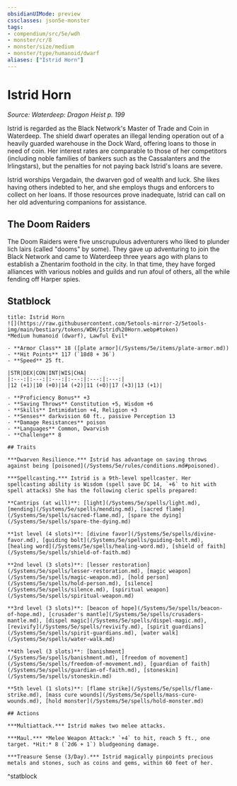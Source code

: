 ```yaml
---
obsidianUIMode: preview
cssclasses: json5e-monster
tags:
- compendium/src/5e/wdh
- monster/cr/8
- monster/size/medium
- monster/type/humanoid/dwarf
aliases: ["Istrid Horn"]
---
```

# Istrid Horn
*Source: Waterdeep: Dragon Heist p. 199*  

Istrid is regarded as the Black Network's Master of Trade and Coin in Waterdeep. The shield dwarf operates an illegal lending operation out of a heavily guarded warehouse in the Dock Ward, offering loans to those in need of coin. Her interest rates are comparable to those of her competitors (including noble families of bankers such as the Cassalanters and the Irlingstars), but the penalties for not paying back Istrid's loans are severe.

Istrid worships Vergadain, the dwarven god of wealth and luck. She likes having others indebted to her, and she employs thugs and enforcers to collect on her loans. If those resources prove inadequate, Istrid can call on her old adventuring companions for assistance.

## The Doom Raiders

The Doom Raiders were five unscrupulous adventurers who liked to plunder lich lairs (called "dooms" by some). They gave up adventuring to join the Black Network and came to Waterdeep three years ago with plans to establish a Zhentarim foothold in the city. In that time, they have forged alliances with various nobles and guilds and run afoul of others, all the while fending off Harper spies.

## Statblock

```ad-statblock
title: Istrid Horn
![](https://raw.githubusercontent.com/5etools-mirror-2/5etools-img/main/bestiary/tokens/WDH/Istrid%20Horn.webp#token)
*Medium humanoid (dwarf), Lawful Evil*

- **Armor Class** 18 ([plate armor](/Systems/5e/items/plate-armor.md))
- **Hit Points** 117 (`18d8 + 36`)
- **Speed** 25 ft.

|STR|DEX|CON|INT|WIS|CHA|
|:---:|:---:|:---:|:---:|:---:|:---:|
|12 (+1)|10 (+0)|14 (+2)|11 (+0)|17 (+3)|13 (+1)|

- **Proficiency Bonus** +3
- **Saving Throws** Constitution +5, Wisdom +6
- **Skills** Intimidation +4, Religion +3
- **Senses** darkvision 60 ft., passive Perception 13
- **Damage Resistances** poison
- **Languages** Common, Dwarvish
- **Challenge** 8

## Traits

***Dwarven Resilience.*** Istrid has advantage on saving throws against being [poisoned](/Systems/5e/rules/conditions.md#poisoned).

***Spellcasting.*** Istrid is a 9th-level spellcaster. Her spellcasting ability is Wisdom (spell save DC 14, `+6` to hit with spell attacks) She has the following cleric spells prepared:

**Cantrips (at will)**: [light](/Systems/5e/spells/light.md), [mending](/Systems/5e/spells/mending.md), [sacred flame](/Systems/5e/spells/sacred-flame.md), [spare the dying](/Systems/5e/spells/spare-the-dying.md)

**1st level (4 slots)**: [divine favor](/Systems/5e/spells/divine-favor.md), [guiding bolt](/Systems/5e/spells/guiding-bolt.md), [healing word](/Systems/5e/spells/healing-word.md), [shield of faith](/Systems/5e/spells/shield-of-faith.md)

**2nd level (3 slots)**: [lesser restoration](/Systems/5e/spells/lesser-restoration.md), [magic weapon](/Systems/5e/spells/magic-weapon.md), [hold person](/Systems/5e/spells/hold-person.md), [silence](/Systems/5e/spells/silence.md), [spiritual weapon](/Systems/5e/spells/spiritual-weapon.md)

**3rd level (3 slots)**: [beacon of hope](/Systems/5e/spells/beacon-of-hope.md), [crusader's mantle](/Systems/5e/spells/crusaders-mantle.md), [dispel magic](/Systems/5e/spells/dispel-magic.md), [revivify](/Systems/5e/spells/revivify.md), [spirit guardians](/Systems/5e/spells/spirit-guardians.md), [water walk](/Systems/5e/spells/water-walk.md)

**4th level (3 slots)**: [banishment](/Systems/5e/spells/banishment.md), [freedom of movement](/Systems/5e/spells/freedom-of-movement.md), [guardian of faith](/Systems/5e/spells/guardian-of-faith.md), [stoneskin](/Systems/5e/spells/stoneskin.md)

**5th level (1 slots)**: [flame strike](/Systems/5e/spells/flame-strike.md), [mass cure wounds](/Systems/5e/spells/mass-cure-wounds.md), [hold monster](/Systems/5e/spells/hold-monster.md)

## Actions

***Multiattack.*** Istrid makes two melee attacks.

***Maul.*** *Melee Weapon Attack:* `+4` to hit, reach 5 ft., one target. *Hit:* 8 (`2d6 + 1`) bludgeoning damage.

***Treasure Sense (3/Day).*** Istrid magically pinpoints precious metals and stones, such as coins and gems, within 60 feet of her.
```
^statblock